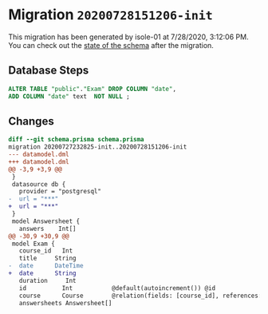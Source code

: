 # Migration `20200728151206-init`

This migration has been generated by isole-01 at 7/28/2020, 3:12:06 PM.
You can check out the [state of the schema](./schema.prisma) after the migration.

## Database Steps

```sql
ALTER TABLE "public"."Exam" DROP COLUMN "date",
ADD COLUMN "date" text  NOT NULL ;
```

## Changes

```diff
diff --git schema.prisma schema.prisma
migration 20200727232825-init..20200728151206-init
--- datamodel.dml
+++ datamodel.dml
@@ -3,9 +3,9 @@
 }
 datasource db {
   provider = "postgresql"
-  url = "***"
+  url = "***"
 }
 model Answersheet {
   answers    Int[]
@@ -30,9 +30,9 @@
 model Exam {
   course_id   Int
   title     String
-  date      DateTime
+  date      String
   duration     Int
   id          Int           @default(autoincrement()) @id
   course      Course        @relation(fields: [course_id], references: [id])
   answersheets Answersheet[]
```


